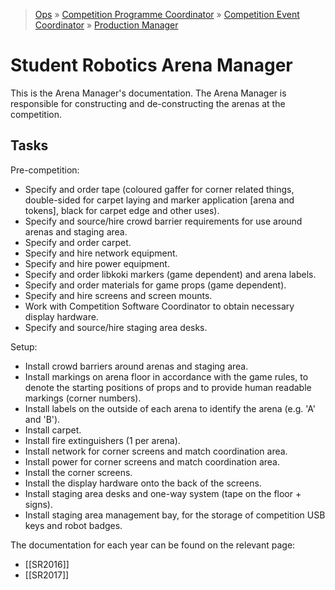 > [Ops](https://bitbucket.org/srobo/ops-manual/wiki/Home) » [Competition Programme Coordinator](https://bitbucket.org/rspanton/sr-comp-programme/wiki/Home) » [Competition Event Coordinator](https://bitbucket.org/rspanton/sr-event-coord/wiki/Home) » [Production Manager](https://bitbucket.org/rspanton/sr-production/wiki/Home)

# Student Robotics Arena Manager

This is the Arena Manager's documentation. The Arena Manager is responsible for constructing and de-constructing the arenas at the competition.

## Tasks

Pre-competition:

 * Specify and order tape (coloured gaffer for corner related things, double-sided for carpet laying and marker application [arena and tokens], black for carpet edge and other uses).
 * Specify and source/hire crowd barrier requirements for use around arenas and staging area.
 * Specify and order carpet.
 * Specify and hire network equipment.
 * Specify and hire power equipment.
 * Specify and order libkoki markers (game dependent) and arena labels.
 * Specify and order materials for game props (game dependent).
 * Specify and hire screens and screen mounts.
 * Work with Competition Software Coordinator to obtain necessary display hardware.
 * Specify and source/hire staging area desks.

Setup:

 * Install crowd barriers around arenas and staging area.
 * Install markings on arena floor in accordance with the game rules, to denote the starting positions of props and to provide human readable markings (corner numbers).
 * Install labels on the outside of each arena to identify the arena (e.g. 'A' and 'B').
 * Install carpet.
 * Install fire extinguishers (1 per arena).
 * Install network for corner screens and match coordination area.
 * Install power for corner screens and match coordination area.
 * Install the corner screens.
 * Install the display hardware onto the back of the screens.
 * Install staging area desks and one-way system (tape on the floor + signs).
 * Install staging area management bay, for the storage of competition USB keys and robot badges.

The documentation for each year can be found on the relevant page:

 * [[SR2016]]
 * [[SR2017]]
